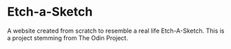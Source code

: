 # Etch-a-Sketch

A website created from scratch to resemble a real life Etch-A-Sketch. This is a project stemming from The Odin Project.